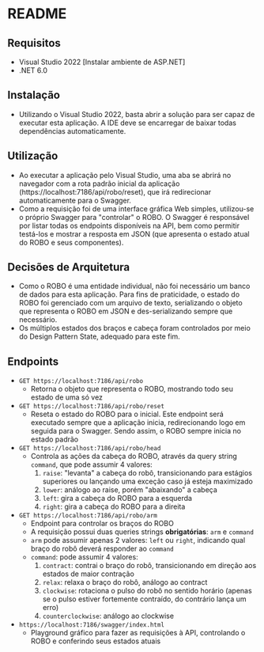 # README

## Requisitos
* Visual Studio 2022 [Instalar ambiente de ASP.NET]
* .NET 6.0

## Instalação
* Utilizando o Visual Studio 2022, basta abrir a solução para ser capaz de executar esta aplicação. A IDE deve se encarregar de baixar todas dependências automaticamente.

## Utilização
* Ao executar a aplicação pelo Visual Studio, uma aba se abrirá no navegador com a rota padrão inicial da aplicação (https://localhost:7186/api/robo/reset), que irá redirecionar automaticamente para o Swagger.
* Como a requisição foi de uma interface gráfica Web simples, utilizou-se o próprio Swagger para "controlar" o ROBO. O Swagger é responsável por listar todas os endpoints disponíveis na API, bem como permitir testá-los e mostrar a resposta em JSON (que apresenta o estado atual do ROBO e seus componentes).

## Decisões de Arquitetura
* Como o ROBO é uma entidade individual, não foi necessário um banco de dados para esta aplicação. Para fins de praticidade, o estado do ROBO foi gerenciado com um arquivo de texto, serializando o objeto que representa o ROBO em JSON e des-serializando sempre que necessário.
* Os múltiplos estados dos braços e cabeça foram controlados por meio do Design Pattern State, adequado para este fim.

## Endpoints
* `GET https://localhost:7186/api/robo`
    * Retorna o objeto que representa o ROBO, mostrando todo seu estado de uma só vez
* `GET https://localhost:7186/api/robo/reset`
    * Reseta o estado do ROBO para o inicial. Este endpoint será executado sempre que a aplicação inicia, redirecionando logo em seguida para o Swagger. Sendo assim, o ROBO sempre inicia no estado padrão
* `GET https://localhost:7186/api/robo/head`
    * Controla as ações da cabeça do ROBO, através da query string `command`, que pode assumir 4 valores:
        1. `raise`: "levanta" a cabeça do robô, transicionando para estágios superiores ou lançando uma exceção caso já esteja maximizado
        2. `lower`: análogo ao raise, porém "abaixando" a cabeça
        3. `left`: gira a cabeça do ROBO para a esquerda
        4. `right`: gira a cabeça do ROBO para a direita
* `GET https://localhost:7186/api/robo/arm`
    * Endpoint para controlar os braços do ROBO
    * A requisição possui duas queries strings **obrigatórias**: `arm` e `command`
    * `arm` pode assumir apenas 2 valores: `left` ou `right`, indicando qual braço do robô deverá responder ao `command`
    * `command`: pode assumir 4 valores:
        1. `contract`: contrai o braço do robô, transicionando em direção aos estados de maior contração
        2. `relax`: relaxa o braço do robô, análogo ao contract
        3. `clockwise`: rotaciona o pulso do robô no sentido horário (apenas se o pulso estiver fortemente contraído, do contrário lança um erro)
        4. `counterclockwise`: análogo ao clockwise
* `https://localhost:7186/swagger/index.html`
    * Playground gráfico para fazer as requisições à API, controlando o ROBO e conferindo seus estados atuais
